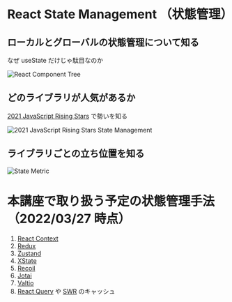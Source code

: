 # React State Management （状態管理）

## ローカルとグローバルの状態管理について知る

なぜ useState だけじゃ駄目なのか

![React Component Tree](https://cleanshot-cloud-fra.s3.eu-central-1.amazonaws.com/media/17639/dff844jwfLJXyY1meKJeNdE3MNVjPA0k9CzDFcYT.jpeg?X-Amz-Content-Sha256=UNSIGNED-PAYLOAD&X-Amz-Security-Token=IQoJb3JpZ2luX2VjEBUaDGV1LWNlbnRyYWwtMSJHMEUCIE9jM8YsZWhN2Q1PZpddx9aAS1tYYWdzejPRfooUQm5YAiEA5t9eN24pcb8RwUeoectBABIvLndF7IfKyj343q7wozsqqgIInv%2F%2F%2F%2F%2F%2F%2F%2F%2F%2FARAAGgw5MTk1MTQ0OTE2NzQiDI6lA5o4fJN5%2B8b1MCr%2BAaK4UkuadSxRbZRSwcY2ijG9KYv3YwkWEvBloY7b6TLJqPuBKREC7Xq8XllgT7G4EqxkebuUWjWOFjprDJWfaRNLh%2Ft9QvGUWE0tzBocsm39jrvJFTijUwZprW5Z0xt7QdP1%2BpRJiqE%2BWQLv7oqp2SntTpJlCHDVkLdNkaMH0oOiqzMnmUmtZeNdReUSo1ZPykFuy2Yuq48fWKIajH1j%2FzkTZZmM2KYvsOlO8dl4bTn4DovTCLxxkTXyhQowGIlEP1bCfTuUssmuiPeskOXrrRCAGfd1PBOoky3mAkkqDUrk4dyFA8zNXWiyIYAsgpHmjEZZY0I99U9sHYBvuoE4MOHY%2F5EGOpoBwG6hb9JEtHG94KxreDIYSdncJXlTzZUv23PU25UoaSu2g6SywhdzqXBVYuitns9o9vHmlcMW5uwvN5nyrPxuXwglojbAYPB%2BuSNLptfAJ12o9GEg0p0FuwLDzE4vBgyL3v7TZY6huzGlAZAYMpeNQhqMwI83Oklwty5u1tBHnCjlo7PZNVe4VFaSamjQxaEyvbLgeQyWeWVn6Q%3D%3D&X-Amz-Algorithm=AWS4-HMAC-SHA256&X-Amz-Credential=ASIA5MF2VVMNJ2TYHHB3%2F20220327%2Feu-central-1%2Fs3%2Faws4_request&X-Amz-Date=20220327T052454Z&X-Amz-SignedHeaders=host&X-Amz-Expires=300&X-Amz-Signature=c54f13034e0f3324f5f476abe6e9697bfbca027b19956becac816671bbce0b28)

## どのライブラリが人気があるか

[2021 JavaScript Rising Stars](https://risingstars.js.org/2021/en#section-statemanagement) で勢いを知る

![2021 JavaScript Rising Stars State Management](https://cleanshot-cloud-fra.s3.eu-central-1.amazonaws.com/media/17639/gceNnpCR7grrLDvqkduF0BFdwTuRxVlwaJYl8UuN.jpeg?X-Amz-Content-Sha256=UNSIGNED-PAYLOAD&X-Amz-Security-Token=IQoJb3JpZ2luX2VjEBUaDGV1LWNlbnRyYWwtMSJHMEUCIE9jM8YsZWhN2Q1PZpddx9aAS1tYYWdzejPRfooUQm5YAiEA5t9eN24pcb8RwUeoectBABIvLndF7IfKyj343q7wozsqqgIInv%2F%2F%2F%2F%2F%2F%2F%2F%2F%2FARAAGgw5MTk1MTQ0OTE2NzQiDI6lA5o4fJN5%2B8b1MCr%2BAaK4UkuadSxRbZRSwcY2ijG9KYv3YwkWEvBloY7b6TLJqPuBKREC7Xq8XllgT7G4EqxkebuUWjWOFjprDJWfaRNLh%2Ft9QvGUWE0tzBocsm39jrvJFTijUwZprW5Z0xt7QdP1%2BpRJiqE%2BWQLv7oqp2SntTpJlCHDVkLdNkaMH0oOiqzMnmUmtZeNdReUSo1ZPykFuy2Yuq48fWKIajH1j%2FzkTZZmM2KYvsOlO8dl4bTn4DovTCLxxkTXyhQowGIlEP1bCfTuUssmuiPeskOXrrRCAGfd1PBOoky3mAkkqDUrk4dyFA8zNXWiyIYAsgpHmjEZZY0I99U9sHYBvuoE4MOHY%2F5EGOpoBwG6hb9JEtHG94KxreDIYSdncJXlTzZUv23PU25UoaSu2g6SywhdzqXBVYuitns9o9vHmlcMW5uwvN5nyrPxuXwglojbAYPB%2BuSNLptfAJ12o9GEg0p0FuwLDzE4vBgyL3v7TZY6huzGlAZAYMpeNQhqMwI83Oklwty5u1tBHnCjlo7PZNVe4VFaSamjQxaEyvbLgeQyWeWVn6Q%3D%3D&X-Amz-Algorithm=AWS4-HMAC-SHA256&X-Amz-Credential=ASIA5MF2VVMNJ2TYHHB3%2F20220327%2Feu-central-1%2Fs3%2Faws4_request&X-Amz-Date=20220327T052754Z&X-Amz-SignedHeaders=host&X-Amz-Expires=300&X-Amz-Signature=f2749bfa8f0209272467c90fb4c6a83cb29bcccff8c840d18f375e3cdf510441)

## ライブラリごとの立ち位置を知る

![State Metric](https://cleanshot-cloud-fra.s3.eu-central-1.amazonaws.com/media/17639/xP6gCRG0Vh10pUi4jJaS5DqauEh4KobNIh13OPfI.jpeg?X-Amz-Content-Sha256=UNSIGNED-PAYLOAD&X-Amz-Security-Token=IQoJb3JpZ2luX2VjEBQaDGV1LWNlbnRyYWwtMSJHMEUCIFCLfoAVguuFJaQoEAJHhhC9XyAH80fGk17aMZX7BlnRAiEAu5WBXKZW0Hy4vKRScf2bi6UwmVsLOw9lBSqyhLB7bfwqqgIInf%2F%2F%2F%2F%2F%2F%2F%2F%2F%2FARAAGgw5MTk1MTQ0OTE2NzQiDAElvo6lMgDawBsStSr%2BASy05kZbLaeq0D6%2FQ7ENqAFPojEheG6HOFWKgzzduPijp3yDQczEcVl1nn1yel6wN%2F0jdnaEMdYQKiFR9C5PIzium3V7qrCHCTRbY3vo8OlGp9kvt1KrMKKBYxl7vSIbJqxO88vyoAaa85XPvcIi%2FDzhKpcOwgd%2FalXWrGNqP2wjCbWe080xlPyJIAd8jQ8lWQ2m%2BRTdGtTlMysYWF3Mjyik77AsH6qgTnRCrJWTpPWPGNjh7RToCOCcahP0hllTzYchLoYnwZJHFhVuMdydmOvhfmzNynn%2FtfO3IpNh44WHTL%2Bxh9pyrqcSa8PPL4mWLd7iSuP0dyZmY6VcNBOGMKzE%2F5EGOpoBo2VQu%2BrLq1IiIXtNRizhfuGgf0QsODqGHICfHyUAZyKrzrEXf%2B1Jp1%2BNyDfJYSeA%2FxpWYkYJnoaSg0ei1p4yrcgiqu8v6EqFlMiXQWKGxTTJWWG%2FHCiP1xUz3bjdDrY0aAdAAXognJ596%2F%2Fi5QH%2F5niTzYz4vIrkAU35b9SI4Q%2FnUbvdX1mtEDBR4G9rL%2FBeqf4dJQjsdwmOTA%3D%3D&X-Amz-Algorithm=AWS4-HMAC-SHA256&X-Amz-Credential=ASIA5MF2VVMNCPXNLNFU%2F20220327%2Feu-central-1%2Fs3%2Faws4_request&X-Amz-Date=20220327T052659Z&X-Amz-SignedHeaders=host&X-Amz-Expires=300&X-Amz-Signature=0d408bce0645065c4f59f1d4a284e144456523dd45188ef8caa6947cceebf6fa)

# 本講座で取り扱う予定の状態管理手法（2022/03/27 時点）

1. [React Context](https://beta.reactjs.org/apis/createcontext)
1. [Redux](https://redux.js.org/)
1. [Zustand](https://zustand-demo.pmnd.rs/)
1. [XState](https://xstate.js.org/)
1. [Recoil](https://recoiljs.org/)
1. [Jotai](https://jotai.org/)
1. [Valtio](https://valtio-demo.pmnd.rs/)
1. [React Query](https://react-query.tanstack.com/) や [SWR](https://swr.vercel.app/ja) のキャッシュ
